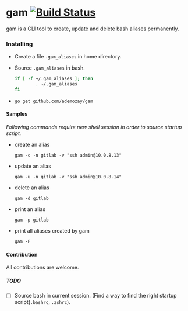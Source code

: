 # gam [![Build Status](https://travis-ci.org/ademozay/gam.svg?branch=master)](https://travis-ci.org/ademozay/gam)

gam is a CLI tool to create, update and delete bash aliases permanently.

### Installing
* Create a file `.gam_aliases` in home directory.

* Source `.gam_aliases` in bash.
  ```bash
  if [ -f ~/.gam_aliases ]; then
          . ~/.gam_aliases
  fi
  ```

* `go get github.com/ademozay/gam`



#### Samples

*Following commands require new shell session in order to source startup script.*

* create an alias

  `gam -c -n gitlab -v "ssh admin@10.0.8.13"`

* update an alias

  `gam -u -n gitlab -v "ssh admin@10.0.8.14"`

* delete an alias

  `gam -d gitlab`

* print an alias

  `gam -p gitlab`

* print all aliases created by gam

  `gam -P`


#### Contribution

All contributions are welcome.

##### TODO

- [ ] Source bash in current session. (Find a way to find the right startup script(`.bashrc`, `.zshrc`).
